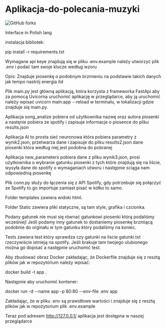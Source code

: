 # Aplikacja-do-polecania-muzyki

![GitHub forks](https://img.shields.io/badge/Version-1.0.1-red)

Interface in Polish lang

instalacja bibliotek:

pip install -r requirements.txt

Wymagane api keye znajdują się w pliku .env.example należy utworzyć plik .env i podać tam swoje klucze według wzoru

Opis:
Znajduje piosenkę o podobnym brzmieniu na podstawie takich danych jak tempo nastrój energia itd

Plik main.py jest główną aplikacją, która korzysta z frameworka FastApi aby za pomocą Uvicorna uruchomić aplikację w przeglądarce, aby ją uruchomić należy wpisać uvicorn main:app --reload w terminalu, w lokalizacji gdzie znajduje się main.py.

Aplikacja song_analize pobiera od użytkownika nazwę oraz autora piosenki a nastęnie pobiera ze spotify i zapisuje informacje o piosence do pliku results.json

Aplikacja AI to prosta sieć neuronowa która pobiera parametry z wynik2.json, przetwarza dane i zapisuje do pliku results2.json dane piosenki która według niej jest podobna do pobranej

Aplikacja new_parameters pobiera dane z pliku wynik3.json, prosi użytkownika o wybranie gatunku piosenki z tych które znajdują się na liście, wysyła dane do spotify o wymaganiach utworu i następnie sciąga nam odpowiednią piosenkę

Plik conn.py służy do łączenia się z API Spotify, gdy potrzebuje się połączyć ze Spotify to go importuje zamiast pisać w kółko to samo.

Folder templates zawiera widoki html.

Folder Static zawiera pliki statyczne, są tam style, grafika i czcionka.

Podany gatunek nie musi się równać gatunkowi piosenki którą podaliśmy wcześniej! Jeśli podamy inny gatunek to dostaniemy piosenkę brzmiącą podobnie do orginału w tym gatunku który podaliśmy na koniec.

Tests zawiera test który sprawdza czy gatunki na liscie gatunki.txt rzeczywiście istnieją na spotify. Jeśli brakuje tam twojego ulubionego można go dopisać a następnie uruchomić test.
  
Aby zbudować obraz Docker zakładając, że Dockerfile znajduje się z resztą plików jak w repozytorium należy wpisać:

docker build -t app .

Następnie aby uruchomić kontener:

docker run -d --name app -p 80:80 --env-file .env app  

Zakładając, że w pliku .env są prawidłowe wartości i znajduje się z resztą plików jak w repozytorium plik .env.example

Teraz pod adresem http://127.0.0.1/ aplikacja jest dostępna w naszej przeglądarce

